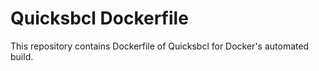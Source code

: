 Quicksbcl Dockerfile
====================

This repository contains Dockerfile of Quicksbcl for Docker's automated build.
